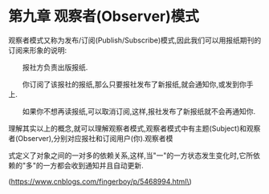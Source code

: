 # 第九章 观察者\(Observer\)模式

观察者模式又称为发布/订阅\(Publish/Subscribe\)模式,因此我们可以用报纸期刊的订阅来形象的说明:

　　报社方负责出版报纸.

　　你订阅了该报社的报纸,那么只要报社发布了新报纸,就会通知你,或发到你手上.

　　如果你不想再读报纸,可以取消订阅,这样,报社发布了新报纸就不会再通知你.

理解其实以上的概念,就可以理解观察者模式,观察者模式中有主题\(Subject\)和观察者\(Observer\),分别对应报社和订阅用户\(你\).观察者模

式定义了对象之间的一对多的依赖关系,这样,当"一"的一方状态发生变化时,它所依赖的"多"的一方都会收到通知并且自动更新.

\(https://www.cnblogs.com/fingerboy/p/5468994.html\)


